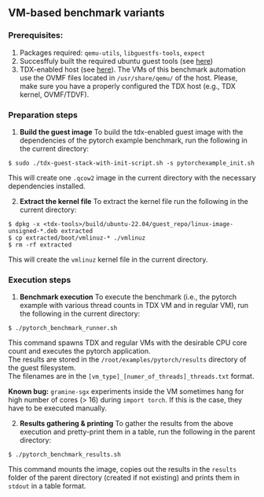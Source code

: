 ## VM-based benchmark variants

### Prerequisites:
1. Packages required: `qemu-utils`, `libguestfs-tools`, `expect`
2. Succesffuly built the required ubuntu guest tools (see [here](../../../build/ubuntu-22.04/README.md#build-all))
3. TDX-enabled host (see [here](../../../build/ubuntu-22.04/README.md#install-tdx-host-packages)). The VMs of this benchmark automation use the OVMF files located in `/usr/share/qemu/` of the host. Please, make sure you have a properly configured the TDX host (e.g., TDX kernel, OVMF/TDVF).

### Preparation steps
1. **Build the guest image**
To build the tdx-enabled guest image with the dependencies of the pytorch example benchmark,
run the following in the current directory:
```
$ sudo ./tdx-guest-stack-with-init-script.sh -s pytorchexample_init.sh
```
This will create one `.qcow2` image in the current directory with the necessary dependencies installed.

2. **Extract the kernel file**
To extract the kernel file run the following in the current directory:
```
$ dpkg -x <tdx-tools>/build/ubuntu-22.04/guest_repo/linux-image-unsigned-*.deb extracted
$ cp extracted/boot/vmlinuz-* ./vmlinuz
$ rm -rf extracted
```
This will create the `vmlinuz` kernel file in the current directory.

### Execution steps
1. **Benchmark execution**
To execute the benchmark (i.e., the pytorch example with various thread counts in TDX VM and in regular VM),
run the following in the current directory:
```
$ ./pytorch_benchmark_runner.sh
```
This command spawns TDX and regular VMs with the desirable CPU core count and executes the pytorch application.<br>
The results are stored in the `/root/examples/pytorch/results` directory of the guest filesystem.<br>
The filenames are in the `[vm_type]_[numer_of_threads]_threads.txt` format.

**Known bug:** `gramine-sgx` experiments inside the VM sometimes hang for high number of cores (> 16) during `import torch`.
If this is the case, they have to be executed manually. 

2. **Results gathering & printing**
To gather the results from the above execution and pretty-print them in a table,
run the following in the parent directory:
```
$ ./pytorch_benchmark_results.sh
```
This command mounts the image, copies out the results in the `results` folder of the parent directory (created if not existing)
and prints them in `stdout` in a table format.